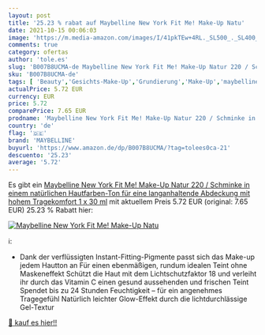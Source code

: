 ```yaml
---
layout: post
title: '25.23 % rabat auf Maybelline New York Fit Me! Make-Up Natu'
date: 2021-10-15 00:06:03
image: 'https://m.media-amazon.com/images/I/41pkTEw+4RL._SL500_._SL400_.jpg'
comments: true
category: ofertas
author: 'tole.es'
slug: 'B007B8UCMA-de Maybelline New York Fit Me! Make-Up Natur 220 / Schminke...'
sku: 'B007B8UCMA-de'
tags: [ 'Beauty','Gesichts-Make-Up','Grundierung','Make-Up','maybelline', ]
actualPrice: 5.72 EUR
currency: EUR
price: 5.72
comparePrice: 7.65 EUR
prodname: 'Maybelline New York Fit Me! Make-Up Natur 220 / Schminke in einem natürlichen Hautfarben-Ton für eine langanhaltende Abdeckung mit hohem Tragekomfort 1 x 30 ml'
country: 'de'
flag: '🇩🇪'
brand: 'MAYBELLINE'
buyurl: 'https://www.amazon.de/dp/B007B8UCMA/?tag=tolees0ca-21'
descuento: '25.23'
average: '5.72'
---
```


Es gibt ein [Maybelline New York Fit Me! Make-Up Natur 220 / Schminke in einem natürlichen Hautfarben-Ton für eine langanhaltende Abdeckung mit hohem Tragekomfort 1 x 30 ml](https://www.amazon.de/dp/B007B8UCMA/?tag=tolees0ca-21) mit aktuellem Preis 5.72 EUR (original: 7.65 EUR) 25.23 % Rabatt hier:

[![Maybelline New York Fit Me! Make-Up Natu](https://m.media-amazon.com/images/I/41pkTEw+4RL._SL500_._SL400_.jpg)](https://www.amazon.de/dp/B007B8UCMA/?tag=tolees0ca-21)

ℹ️:

- Dank der verflüssigten Instant-Fitting-Pigmente passt sich das Make-up jedem Hautton an Für einen ebenmäßigen, rundum idealen Teint ohne Maskeneffekt Schützt die Haut mit dem Lichtschutzfaktor 18 und verleiht ihr durch das Vitamin C einen gesund aussehenden und frischen Teint Spendet bis zu 24 Stunden Feuchtigkeit – für ein angenehmes Tragegefühl Natürlich leichter Glow-Effekt durch die lichtdurchlässige Gel-Textur

[🛒 kauf es hier!!](https://www.amazon.de/dp/B007B8UCMA/?tag=tolees0ca-21)
